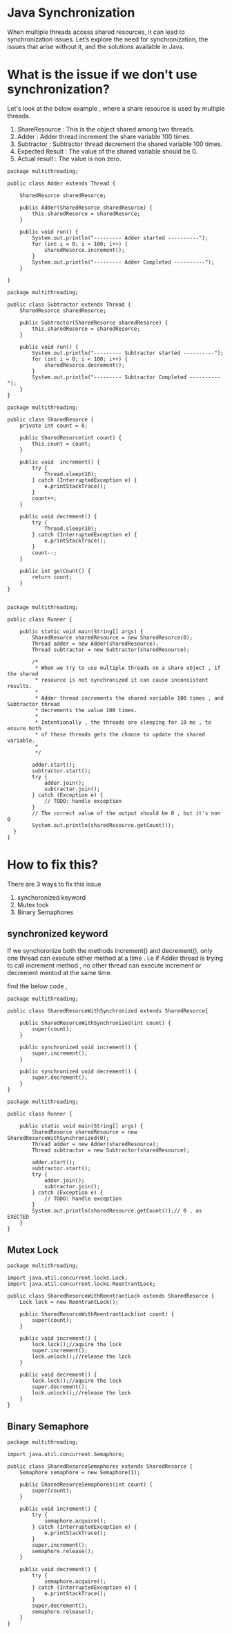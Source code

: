 # Java Synchronization

When multiple threads access shared resources, it can lead to synchronization issues. Let’s explore the need for synchronization, the issues that arise without it, and the solutions available in Java.

# What is the issue if we don't use synchronization?

Let's look at the below example , where a share resource is used by multiple threads.
1. ShareResource : This is the object shared among two threads.
2. Adder : Adder thread increment the share variable 100 times.
3. Subtractor : Subtractor thread decrement the shared variable 100 times.
4. Expected Result : The value of the shared variable should be 0.
5. Actual result : The value is non zero.
```
package multithreading;

public class Adder extends Thread {

	SharedResorce sharedResorce;

	public Adder(SharedResorce sharedResorce) {
		this.sharedResorce = sharedResorce;
	}

	public void run() {
		System.out.println("--------- Adder started ----------");
		for (int i = 0; i < 100; i++) {
			sharedResorce.increment();
		}
		System.out.println("--------- Adder Completed ----------");
	}

}
```
```
package multithreading;

public class Subtractor extends Thread {
	SharedResorce sharedResorce;

	public Subtractor(SharedResorce sharedResorce) {
		this.sharedResorce = sharedResorce;
	}

	public void run() {
		System.out.println("--------- Subtractor started ----------");
		for (int i = 0; i < 100; i++) {
			sharedResorce.decrement();
		}
		System.out.println("--------- Subtractor Completed ----------");
	}
}
```
```
package multithreading;

public class SharedResorce {
	private int count = 0;

	public SharedResorce(int count) {
		this.count = count;
	}

	public void  increment() {
		try {
			Thread.sleep(10);
		} catch (InterruptedException e) {
			e.printStackTrace();
		}
		count++;
	}

	public void decrement() {
		try {
			Thread.sleep(10);
		} catch (InterruptedException e) {
			e.printStackTrace();
		}
		count--;
	}

	public int getCount() {
		return count;
	}
}
```
```

package multithreading;

public class Runner {

	public static void main(String[] args) {
		SharedResorce sharedResource = new SharedResorce(0);
		Thread adder = new Adder(sharedResource);
		Thread subtractor = new Subtractor(sharedResource);

		/*
		 * When we try to use multiple threads on a share object , if the shared
		 * resource is not synchronized it can cause inconsistent results.
		 * 
		 * Adder thread increments the shared variable 100 times , and Subtractor thread
		 * decrements the value 100 times.
		 * 
		 * Intentionally , the threads are sleeping for 10 ms , to ensure both
		 * of these threads gets the chance to update the shared variable.
		 * 
		 */

		adder.start();
		subtractor.start();
		try {
			adder.join();
			subtractor.join();
		} catch (Exception e) {
			// TODO: handle exception
		}
		// The correct value of the output should be 0 , but it's non 0
		System.out.println(sharedResource.getCount());
  }
}
```


# How to fix this?
There are 3 ways to fix this issue 
1. synchoronized keyword
2. Mutex lock
3. Binary Semaphores

## synchronized keyword

If we synchoronize both the methods increment() and decrement(), only one thread can execute either method at a time . 
i.e if Adder thread is trying to call increment method , no other thread can execute increment or decrement mentod at the same time.

find the below code , 

```
package multithreading;

public class SharedResorceWithSynchronized extends SharedResorce{

	public SharedResorceWithSynchronized(int count) {
		super(count);
	}

	public synchronized void increment() {
		super.increment();
	}

	public synchronized void decrement() {
		super.decrement();
	}
}
```
```
package multithreading;

public class Runner {

	public static void main(String[] args) {
		SharedResorce sharedResource = new SharedResorceWithSynchronized(0);
		Thread adder = new Adder(sharedResource);
		Thread subtractor = new Subtractor(sharedResource);

		adder.start();
		subtractor.start();
		try {
			adder.join();
			subtractor.join();
		} catch (Exception e) {
			// TODO: handle exception
		}
		System.out.println(sharedResource.getCount());// 0 , as EXECTED
	}
}
```


## Mutex Lock

```
package multithreading;

import java.util.concurrent.locks.Lock;
import java.util.concurrent.locks.ReentrantLock;

public class SharedResorceWithReentrantLock extends SharedResorce {
	Lock lock = new ReentrantLock();

	public SharedResorceWithReentrantLock(int count) {
		super(count);
	}

	public void increment() {
		lock.lock();//aquire the lock
		super.increment();
		lock.unlock();//release the lock
	}

	public void decrement() {
		lock.lock();//aquire the lock
		super.decrement();
		lock.unlock();//release the lock
	}
}

```


## Binary Semaphore

```
package multithreading;

import java.util.concurrent.Semaphore;

public class SharedResorceSemaphores extends SharedResorce {
	Semaphore semaphore = new Semaphore(1);

	public SharedResorceSemaphores(int count) {
		super(count);
	}

	public void increment() {
		try {
			semaphore.acquire();
		} catch (InterruptedException e) {
			e.printStackTrace();
		}
		super.increment();
		semaphore.release();
	}

	public void decrement() {
		try {
			semaphore.acquire();
		} catch (InterruptedException e) {
			e.printStackTrace();
		}
		super.decrement();
		semaphore.release();
	}
}
```
